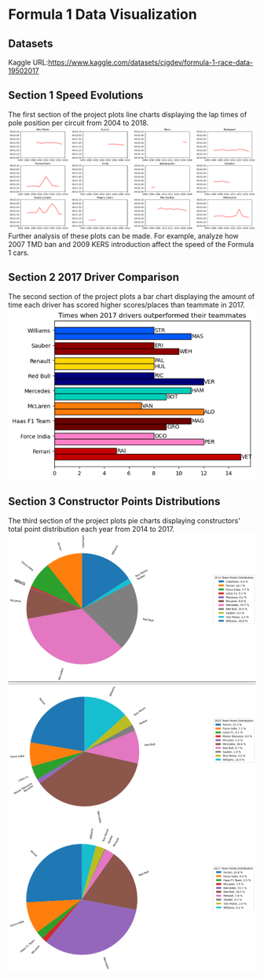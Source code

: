 # Formula 1 Data Visualization

## Datasets
Kaggle URL:https://www.kaggle.com/datasets/cjgdev/formula-1-race-data-19502017

## Section 1 Speed Evolutions
The first section of the project plots line charts displaying the lap times of pole position per circuit from 2004 to 2018.
![Alt text](Images/Section1Image.png)
Further analysis of these plots can be made. For example, analyze how 2007 TMD ban and 2009 KERS introduction affect the speed of the Formula 1 cars.

## Section 2 2017 Driver Comparison
The second section of the project plots a bar chart displaying the amount of time each driver has scored higher scores/places than teammate in 2017.
![Alt text](Images/2017DriverComparison.png)

## Section 3 Constructor Points Distributions
The third section of the project plots pie charts displaying constructors' total point distribution each year from 2014 to 2017.
![Alt text](Images/2014ConstructorsPointsDistributions.png)
![Alt text](Images/2015ConstructorsPointsDistributions.png)
![Alt text](Images/2017ConstructorsPointsDistributions.png)